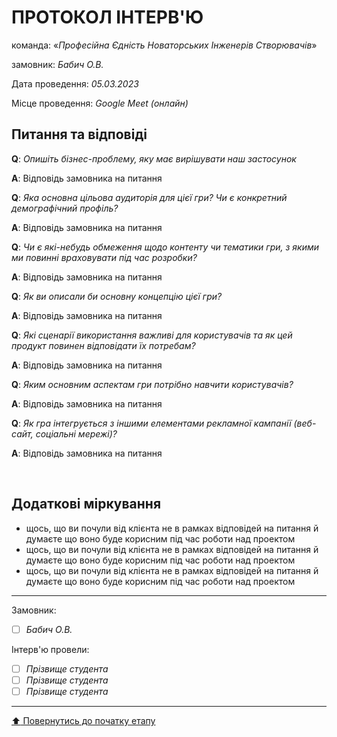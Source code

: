# ПРОТОКОЛ ІНТЕРВ'Ю

команда: «*Професійна Єдність Новаторських Інженерів Створювачів*»

замовник:  *Бабич О.В.*

Дата проведення: *05.03.2023*

Місце проведення: *Google Meet (онлайн)*

## Питання та відповіді

**Q**: *Опишіть бізнес-проблему, яку має вирішувати наш застосунок*

**A**: Відповідь замовника на питання 

**Q**: *Яка основна цільова аудиторія для цієї гри? Чи є конкретний демографічний профіль?*

**A**: Відповідь замовника на питання 

**Q**: *Чи є які-небудь обмеження щодо контенту чи тематики гри, з якими ми повинні враховувати під час розробки?*

**A**: Відповідь замовника на питання 

**Q**: *Як ви описали би основну концепцію цієї гри?*

**A**: Відповідь замовника на питання 

**Q**: *Які сценарії використання важливі для користувачів та як цей продукт повинен відповідати їх потребам?*

**A**: Відповідь замовника на питання 

**Q**: *Яким основним аспектам гри потрібно навчити користувачів?*

**A**: Відповідь замовника на питання 

**Q**: *Як гра інтегрується з іншими елементами рекламної кампанії (веб-сайт, соціальні мережі)?*

**A**: Відповідь замовника на питання 

<br>

## Додаткові міркування
* щось, що ви почули від клієнта не в рамках відповідей на питання й думаєте що воно буде корисним під час роботи над проектом
* щось, що ви почули від клієнта не в рамках відповідей на питання й думаєте що воно буде корисним під час роботи над проектом
* щось, що ви почули від клієнта не в рамках відповідей на питання й думаєте що воно буде корисним під час роботи над проектом

---
Замовник: 		
- [ ] *Бабич О.В.*

Інтерв'ю провели:			

- [ ] *Прізвище студента*
- [ ] *Прізвище студента*
- [ ] *Прізвище студента*

---
[:arrow_up: Повернутись до початку етапу](/docs/1.Envisioning/README.md)
